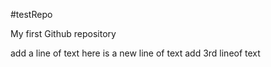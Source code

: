 
#testRepo

My first Github repository

add a line of text
here is a new line of text
add 3rd lineof text


